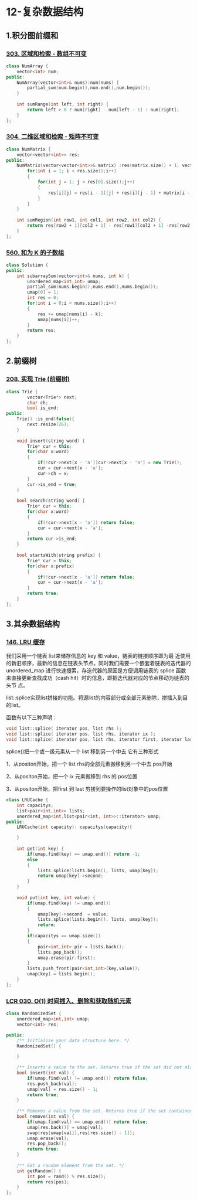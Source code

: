 # 12-复杂数据结构

## 1.积分图前缀和

### [303. 区域和检索 - 数组不可变](https://leetcode.cn/problems/range-sum-query-immutable/)

```cpp
class NumArray {
    vector<int> num;
public:
    NumArray(vector<int>& nums):num(nums) {
        partial_sum(num.begin(),num.end(),num.begin());
    }
    
    int sumRange(int left, int right) {
        return left > 0 ? num[right] - num[left - 1] : num[right];
    }
};

```

### [304. 二维区域和检索 - 矩阵不可变](https://leetcode.cn/problems/range-sum-query-2d-immutable/)

```cpp
class NumMatrix {
    vector<vector<int>> res;
public:
    NumMatrix(vector<vector<int>>& matrix) :res(matrix.size() + 1, vector<int>(matrix[0].size() + 1,0)){
        for(int i = 1; i < res.size();i++)
        {
            for(int j = 1; j < res[0].size();j++)
            {
                res[i][j] = res[i - 1][j] + res[i][j - 1] + matrix[i - 1][j - 1] - res[i - 1][j - 1];
            }
        }
    }
    
    int sumRegion(int row1, int col1, int row2, int col2) {
        return res[row2 + 1][col2 + 1] - res[row1][col2 + 1] -res[row2 + 1][col1] + res[row1][col1];
    }
};
```

### [560. 和为 K 的子数组](https://leetcode.cn/problems/subarray-sum-equals-k/)

```cpp
class Solution {
public:
    int subarraySum(vector<int>& nums, int k) {
        unordered_map<int,int> umap;
        partial_sum(nums.begin(),nums.end(),nums.begin());
        umap[0] = 1;
        int res = 0;
        for(int i = 0;i < nums.size();i++)
        {
            res += umap[nums[i] - k];
            umap[nums[i]]++;
        }
        return res;
    }
};
```



## 2.前缀树

### [208. 实现 Trie (前缀树)](https://leetcode.cn/problems/implement-trie-prefix-tree/)

```cpp
class Trie {
        vector<Trie*> next;
        char ch;
        bool is_end;
public:
    Trie() :is_end(false){
        next.resize(26);
    }
    
    void insert(string word) {
        Trie* cur = this;
        for(char x:word)
        {
            if(!cur->next[x - 'a'])cur->next[x - 'a'] = new Trie();
            cur = cur->next[x - 'a'];
            cur->ch = x;
        }
        cur->is_end = true;
    }
    
    bool search(string word) {
        Trie* cur = this;
        for(char x:word)
        {
            if(!cur->next[x - 'a']) return false;
            cur = cur->next[x - 'a'];
        }
        return cur->is_end;
    }
    
    bool startsWith(string prefix) {
        Trie* cur = this;
        for(char x:prefix)
        {
            if(!cur->next[x - 'a']) return false;
            cur = cur->next[x - 'a'];
        }
        return true;
    }
};

```



## 3.其余数据结构

### [146. LRU 缓存](https://leetcode.cn/problems/lru-cache/)

我们采用一个链表 list来储存信息的 key 和 value，链表的链接顺序即为最 近使用的新旧顺序，最新的信息在链表头节点。同时我们需要一个嵌套着链表的迭代器的 unordered_map 进行快速搜索，存迭代器的原因是方便调用链表的 splice 函数来直接更新查找成功（cash hit）时的信息，即把迭代器对应的节点移动为链表的头节 点。

list::splice实现list拼接的功能。将源list的内容部分或全部元素删除，拼插入到目的list。

函数有以下三种声明：

```cpp
void list::splice( iterator pos, list rhs );
void list::splice( iterator pos, list rhs, iterator ix ); 
void list::splice( iterator pos, list rhs, iterator first, iterator last );
```

splice()把一个或一级元素从一个 list 移到另一个中去 它有三种形式

1、从positon开始，把一个 list  rhs的全部元素搬移到另一个中去 pos开始

2、从positon开始，把一个 ix 元素搬移到 rhs 的 pos位置

3、从positon开始，把first 到 last 剪接到要操作的list对象中的pos位置

```cpp
class LRUCache {
    int capacitys;
    list<pair<int,int>> lists;
    unordered_map<int,list<pair<int, int>>::iterator> umap;
public:
    LRUCache(int capacity): capacitys(capacity){

    }
    
    int get(int key) {
        if(umap.find(key) == umap.end()) return -1;
        else
        {
            lists.splice(lists.begin(), lists, umap[key]);
            return umap[key]->second;
        }
    }
    
    void put(int key, int value) {
        if(umap.find(key) != umap.end()) 
        {
            umap[key]->second  = value;
            lists.splice(lists.begin(), lists, umap[key]);
            return;
        }
        if(capacitys == umap.size())
        {
            pair<int,int> pir = lists.back();
            lists.pop_back();
            umap.erase(pir.first);
        }
        lists.push_front(pair<int,int>(key,value));
        umap[key] = lists.begin();
    }
};
```

### [LCR 030. O(1) 时间插入、删除和获取随机元素](https://leetcode.cn/problems/FortPu/)

```cpp
class RandomizedSet {
    unordered_map<int,int> umap;
    vector<int> res;

public:
    /** Initialize your data structure here. */
    RandomizedSet() {

    }
    
    /** Inserts a value to the set. Returns true if the set did not already contain the specified element. */
    bool insert(int val) {
        if(umap.find(val) != umap.end()) return false;
        res.push_back(val);
        umap[val] = res.size() - 1;
        return true;
    }
    
    /** Removes a value from the set. Returns true if the set contained the specified element. */
    bool remove(int val) {
        if(umap.find(val) == umap.end()) return false;
        umap[res.back()] = umap[val];
        swap(res[umap[val]],res[res.size() - 1]);
        umap.erase(val);
        res.pop_back();
        return true;
    }
    
    /** Get a random element from the set. */
    int getRandom() {
        int pos = rand() % res.size();
        return res[pos];
    }
};

```

